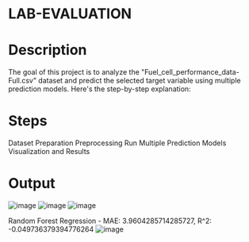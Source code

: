 # LAB-EVALUATION

# Description
The goal of this project is to analyze the "Fuel_cell_performance_data-Full.csv" dataset and predict the selected target variable using multiple prediction models. Here's the step-by-step explanation:

# Steps
Dataset Preparation
Preprocessing
Run Multiple Prediction Models
Visualization and Results
# Output

![image](https://github.com/user-attachments/assets/2f9e4036-0e35-4f2f-842e-8d6ba38fe25f)
![image](https://github.com/user-attachments/assets/7d79c27e-eca1-4ef3-be76-e9d8791106f7)
![image](https://github.com/user-attachments/assets/51752225-fd3c-48df-bc1a-b521135a124f)

Random Forest Regression - MAE: 3.9604285714285727, R^2: -0.049736379394776264
![image](https://github.com/user-attachments/assets/51313cef-113d-417c-961e-6156e37bc0e5)







